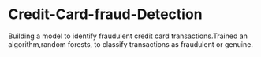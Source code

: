 # Credit-Card-fraud-Detection
Building a model to identify fraudulent credit card transactions.Trained an algorithm,random forests, to classify transactions as fraudulent or genuine.
